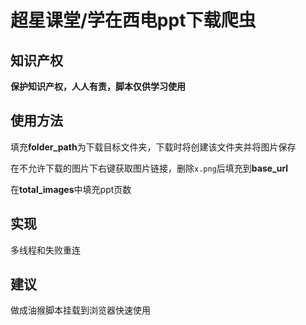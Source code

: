 # 超星课堂/学在西电ppt下载爬虫

## 知识产权

**保护知识产权，人人有责，脚本仅供学习使用**

## 使用方法

填充**folder_path**为下载目标文件夹，下载时将创建该文件夹并将图片保存

在不允许下载的图片下右键获取图片链接，删除`x.png`后填充到**base_url**

在**total_images**中填充ppt页数

## 实现

多线程和失败重连

## 建议

做成油猴脚本挂载到浏览器快速使用